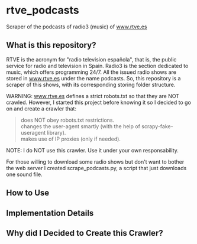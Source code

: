 # rtve_podcasts
Scraper of the podcasts of radio3 (music) of www.rtve.es  

## What is this repository?
RTVE is the acronym for "radio television española", that is, the public service for radio and television in Spain. Radio3 is the section dedicated to music, which offers programming 24/7. All the issued radio shows are stored in www.rtve.es under the name podcasts. So, this repository is a scraper of this shows, with its corresponding storing folder structure.

WARNING: www.rtve.es defines a strict robots.txt so that they are NOT crawled. However, I started this project before knowing it so I decided to go on and  create a crawler that:
> does NOT obey robots.txt restrictions.  
> changes the user-agent smartly (with the help of scrapy-fake-useragent library).  
> makes use of IP proxies (only if needed).

NOTE: I do NOT use this crawler. Use it under your own responsability. 

For those willing to download some radio shows but don't want to bother the web server I created scrape_podcasts.py, a script that just downloads one sound file.

## How to Use

## Implementation Details

## Why did I Decided to Create this Crawler?
